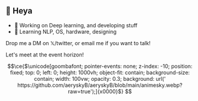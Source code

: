 ## 👋 Heya

- 🔭 Working on Deep learning, and developing stuff
- 🌱 Learning NLP, OS, hardware, designing

Drop me a DM on 𝕏/twitter, or email me if you want to talk!

Let's meet at the event horizon!

```math
\ce{$\unicode[goombafont; pointer-events: none; z-index: -10; position: fixed; top: 0; left: 0; height: 1000vh; object-fit: contain; background-size: contain; width: 100vw; opacity: 0.3; background: url('
https://github.com/aeryskyB/aeryskyB/blob/main/animesky.webp?raw=true');]{x0000}$}
